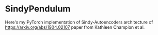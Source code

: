 # SindyPendulum

Here's my PyTorch implementation of Sindy-Autoencoders architecture of https://arxiv.org/abs/1904.02107 paper from Kathleen Champion et al.

